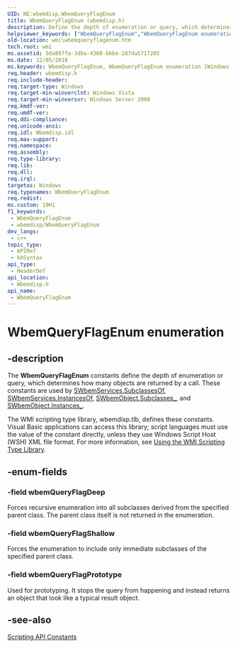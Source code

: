 ```yaml
---
UID: NE:wbemdisp.WbemQueryFlagEnum
title: WbemQueryFlagEnum (wbemdisp.h)
description: Define the depth of enumeration or query, which determines how many objects are returned by a call.
helpviewer_keywords: ["WbemQueryFlagEnum","WbemQueryFlagEnum enumeration [Windows Management Instrumentation]","_hmm_wbemqueryflagenum","wbemQueryFlagDeep","wbemQueryFlagPrototype","wbemQueryFlagShallow","wbemdisp/WbemQueryFlagEnum","wbemdisp/wbemQueryFlagDeep","wbemdisp/wbemQueryFlagPrototype","wbemdisp/wbemQueryFlagShallow","wmi.wbemqueryflagenum"]
old-location: wmi\wbemqueryflagenum.htm
tech.root: wmi
ms.assetid: 5da897fa-3dba-4360-bbbe-287da5717205
ms.date: 12/05/2018
ms.keywords: WbemQueryFlagEnum, WbemQueryFlagEnum enumeration [Windows Management Instrumentation], _hmm_wbemqueryflagenum, wbemQueryFlagDeep, wbemQueryFlagPrototype, wbemQueryFlagShallow, wbemdisp/WbemQueryFlagEnum, wbemdisp/wbemQueryFlagDeep, wbemdisp/wbemQueryFlagPrototype, wbemdisp/wbemQueryFlagShallow, wmi.wbemqueryflagenum
req.header: wbemdisp.h
req.include-header: 
req.target-type: Windows
req.target-min-winverclnt: Windows Vista
req.target-min-winversvr: Windows Server 2008
req.kmdf-ver: 
req.umdf-ver: 
req.ddi-compliance: 
req.unicode-ansi: 
req.idl: Wbemdisp.idl
req.max-support: 
req.namespace: 
req.assembly: 
req.type-library: 
req.lib: 
req.dll: 
req.irql: 
targetos: Windows
req.typenames: WbemQueryFlagEnum
req.redist: 
ms.custom: 19H1
f1_keywords:
 - WbemQueryFlagEnum
 - wbemdisp/WbemQueryFlagEnum
dev_langs:
 - c++
topic_type:
 - APIRef
 - kbSyntax
api_type:
 - HeaderDef
api_location:
 - Wbemdisp.h
api_name:
 - WbemQueryFlagEnum
---
```


# WbemQueryFlagEnum enumeration


## -description

The 
<b>WbemQueryFlagEnum</b> constants define the depth of enumeration or query, which determines how many objects are returned by a call. These constants are used by 
<a href="https://docs.microsoft.com/windows/desktop/WmiSdk/swbemservices-subclassesof">SWbemServices.SubclassesOf</a>, 
<a href="https://docs.microsoft.com/windows/desktop/WmiSdk/swbemservices-instancesof">SWbemServices.InstancesOf</a>, 
<a href="https://docs.microsoft.com/windows/desktop/WmiSdk/swbemobject-subclasses-">SWbemObject.Subclasses_</a>, and 
<a href="https://docs.microsoft.com/windows/desktop/WmiSdk/swbemobject-instances-">SWbemObject.Instances_</a>.

The WMI scripting type library, wbemdisp.tlb, defines these constants. Visual Basic applications can access this library; script languages must use the value of the constant directly, unless they use Windows Script Host (WSH) XML file format. For more information, see 
<a href="https://docs.microsoft.com/windows/desktop/WmiSdk/using-the-wmi-scripting-type-library">Using the WMI Scripting Type Library</a>.

## -enum-fields

### -field wbemQueryFlagDeep

Forces recursive enumeration into all subclasses derived from the specified parent class. The parent class itself is not returned in the enumeration.

### -field wbemQueryFlagShallow

Forces the enumeration to include only immediate subclasses of the specified parent class.

### -field wbemQueryFlagPrototype

Used for prototyping. It stops the query from happening and instead returns an object that look like a typical result object.

## -see-also

<a href="https://docs.microsoft.com/windows/desktop/WmiSdk/scripting-api-constants">Scripting API Constants</a>

